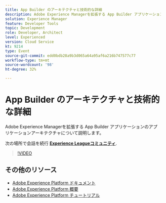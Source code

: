 ```yaml
---
title: App Builder のアーキテクチャと技術的な詳細
description: Adobe Experience Managerを拡張する App Builder アプリケーションのアプリケーションアーキテクチャについて説明します。
solution: Experience Manager
feature: Developer Tools
topic: Development
role: Developer, Architect
level: Experienced
version: Cloud Service
kt: 9214
type: Event
source-git-commit: edd0bdb28a9b3d065a64a95af6a216b747577c77
workflow-type: tm+mt
source-wordcount: '98'
ht-degree: 32%

---
```


# App Builder のアーキテクチャと技術的な詳細

Adobe Experience Managerを拡張する App Builder アプリケーションのアプリケーションアーキテクチャについて説明します。

次の場所で会話を続行 **[Experience Leagueコミュニティ](https://adobe.ly/3uragoI)**.

>[!VIDEO](https://video.tv.adobe.com/v/337709/?quality=12&learn=on&hidetitle=true)

## その他のリソース

- [Adobe Experience Platform ドキュメント](https://experienceleague.adobe.com/docs/experience-platform.html?lang=ja)
- [Adobe Experience Platform 概要](https://experienceleague.adobe.com/docs/experience-platform/landing/home.html?lang=ja)
- [Adobe Experience Platform チュートリアル](https://experienceleague.adobe.com/docs/platform-learn/tutorials/overview.html?lang=ja)
